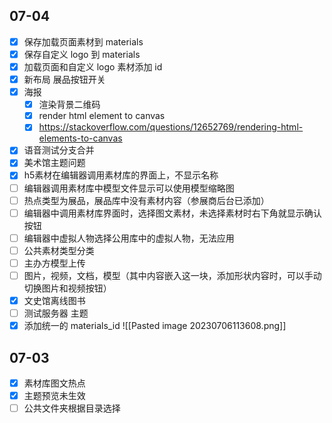 ## 07-04

- [x] 保存加载页面素材到 materials
- [x] 保存自定义 logo 到 materials
- [x] 加载页面和自定义 logo 素材添加 id
- [x] 新布局 展品按钮开关
- [x] 海报
	- [x] 渲染背景二维码
	- [x] render html element to canvas
	- [x] https://stackoverflow.com/questions/12652769/rendering-html-elements-to-canvas
- [x] 语音测试分支合并
- [x] 美术馆主题问题
- [x] h5素材在编辑器调用素材库的界面上，不显示名称  
- [ ] 编辑器调用素材库中模型文件显示可以使用模型缩略图  
- [ ] 热点类型为展品，展品库中没有素材内容（参展商后台已添加）  
- [ ] 编辑器中调用素材库界面时，选择图文素材，未选择素材时右下角就显示确认按钮  
- [ ] 编辑器中虚拟人物选择公用库中的虚拟人物，无法应用
- [ ] 公共素材类型分类
- [ ] 主办方模型上传
- [ ] 图片，视频，文档，模型（其中内容嵌入这一块，添加形状内容时，可以手动切换图片和视频按钮）
- [x] 文史馆离线图书
- [ ] 测试服务器 主题
- [x] 添加统一的 materials_id
	![[Pasted image 20230706113608.png]]

## 07-03

- [x] 素材库图文热点
- [x] 主题预览未生效
- [ ] 公共文件夹根据目录选择